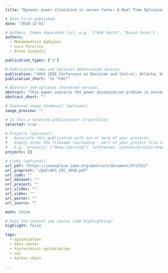 ```yaml
---
title: "Dynamic power allocation in server farms: A Real Time Optimization approach"

# Date first published.
date: "2010-12-01"

# Authors. Comma separated list, e.g. `["Bob Smith", "David Jones"]`.
authors:
  - Mohammadreza Aghajani
  - Luca Parolini
  - Bruno Sinopoli

publication_types: ["1"]

# Publication name and optional abbreviated version.
publication: "49th IEEE Conference on Decision and Control, Atlanta, USA"
publication_short: "In *CDC*"

# Abstract and optional shortened version.
abstract: "This paper concerns the power minimization problem in server farms. The power minimization problem over dynamic power allocation schemes is formally defined and formulated as an optimization problem. It is shown that finding the optimal solution for this optimization problem is not feasible. Inspired by control theory, a well-established method to optimize a cost function over the constraints imposed by the evolution of a dynamical system, called Real-Time Optimization (RTO), is invoked to find a sub-optimal solution for the power minimization problem. The obtained algorithm is simulated and compared with the state-of-the-art optimal static power allocation solution. A considerable improvement in energy consumption is attained for the same quality of service (QoS) level, when dynamic power allocation is used."
abstract_short: ""

# Featured image thumbnail (optional)
image_preview: ""

# Is this a selected publication? (true/false)
selected: true

# Projects (optional).
#   Associate this publication with one or more of your projects.
#   Simply enter the filename (excluding '.md') of your project file in `content/project/`.
#   E.g. `projects: ["deep-learning"]` references `content/project/deep-learning.md`.
projects: []

# Links (optional).
url_pdf: "https://ieeexplore.ieee.org/abstract/document/5717522"
url_preprint: "/pdf/APS_CDC_2010.pdf"
url_code: ""
url_dataset: ""
url_project: ""
url_slides: ""
url_video: ""
url_poster: ""
url_source: ""

math: false

# Does the content use source code highlighting?
highlight: false

tags:
  - optimization
  - data center
  - hierarchical optimization
  - cdc
  - markov chain

---
```

